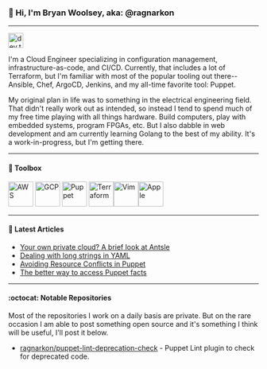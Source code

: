 ### 👋 Hi, I'm Bryan Woolsey, aka: @ragnarkon

---

<a href="https://dev.to/ragnarkon"><img src="https://d2fltix0v2e0sb.cloudfront.net/dev-badge.svg" alt="dev.to" height=30/></a>

I'm a Cloud Engineer specializing in configuration management, infrastructure-as-code, and CI/CD. Currently, that includes a lot of Terraform, but I'm familiar with most of the popular
tooling out there--Ansible, Chef, ArgoCD, Jenkins, and my all-time favorite tool: Puppet.

My original plan in life was to something in the electrical engineering field. That didn't really work out as intended, so instead I tend to spend much of my free time
playing with all things hardware. Build computers, play with embedded systems, program FPGAs, etc. But I also dabble in web development and am currently learning Golang to the best
of my ability. It's a work-in-progress, but I'm getting there.

---

#### :toolbox: Toolbox

<img src="https://cdn.worldvectorlogo.com/logos/aws-2.svg" alt="AWS" height="50"/> <img src="https://cdn.worldvectorlogo.com/logos/google-cloud-1.svg" alt="GCP" height="50"/> <img src="https://cdn.worldvectorlogo.com/logos/puppet-1.svg" alt="Puppet" height="50"/> <img src="https://cdn.worldvectorlogo.com/logos/terraform-enterprise.svg" alt="Terraform" height="50"/><img src="https://cdn.worldvectorlogo.com/logos/vim.svg" alt="Vim" height="50"/><img src="https://cdn.worldvectorlogo.com/logos/apple-14.svg" alt="Apple" height="50"/>

---

#### :closed_book: Latest Articles

<!-- ARTICLES-POST-LIST:START -->
- [Your own private cloud? A brief look at Antsle](https://dev.to/ragnarkon/your-own-private-cloud-a-brief-look-at-antsle-122k)
- [Dealing with long strings in YAML](https://dev.to/ragnarkon/dealing-with-long-strings-in-yaml-kpc)
- [Avoiding Resource Conflicts in Puppet](https://dev.to/ragnarkon/avoiding-resource-conflicts-2lik)
- [The better way to access Puppet facts](https://dev.to/ragnarkon/the-better-way-to-access-puppet-facts-391n)
<!-- ARTICLES-POST-LIST:END -->

---

#### :octocat: Notable Repositories

Most of the repositories I work on a daily basis are private. But on the rare occasion I am able to post something open source and it's something I think
will be useful, I'll post it below.

- [ragnarkon/puppet-lint-deprecation-check](https://github.com/ragnarkon/puppet-lint-deprecation-check) - Puppet Lint plugin to check for deprecated code.

<!---
- 👀 I’m interested in ...
- 🌱 I’m currently learning ...
- 💞️ I’m looking to collaborate on ...
- 📫 How to reach me ...

ragnarkon/ragnarkon is a ✨ special ✨ repository because its `README.md` (this file) appears on your GitHub profile.
You can click the Preview link to take a look at your changes.
--->
